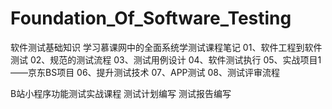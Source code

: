 # Foundation_Of_Software_Testing
软件测试基础知识
学习慕课网中的全面系统学测试课程笔记
01、软件工程到软件测试
02、规范的测试流程
03、测试用例设计
04、软件测试执行
05、实战项目1——京东BS项目
06、提升测试技术
07、APP测试
08、测试评审流程

B站小程序功能测试实战课程
测试计划编写
测试报告编写
